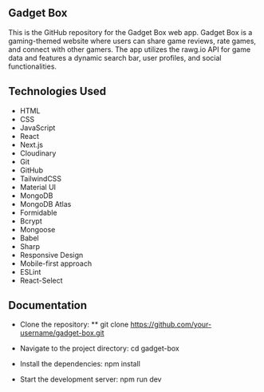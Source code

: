 ## Gadget Box
This is the GitHub repository for the Gadget Box web app. Gadget Box is a gaming-themed website where users can share game reviews, rate games, and connect with other gamers. The app utilizes the rawg.io API for game data and features a dynamic search bar, user profiles, and social functionalities.

## Technologies Used

* HTML
* CSS
* JavaScript
* React
* Next.js
* Cloudinary
* Git
* GitHub
* TailwindCSS
* Material UI
* MongoDB 
* MongoDB Atlas 
* Formidable
* Bcrypt 
* Mongoose 
* Babel 
* Sharp
* Responsive Design
* Mobile-first approach
* ESLint 
* React-Select

## Documentation

- Clone the repository:
** git clone https://github.com/your-username/gadget-box.git

- Navigate to the project directory:
cd gadget-box

- Install the dependencies: 
npm install

- Start the development server:
npm run dev
